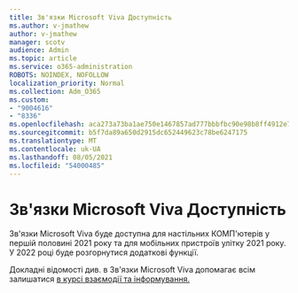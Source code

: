 ```yaml
---
title: Зв'язки Microsoft Viva Доступність
ms.author: v-jmathew
author: v-jmathew
manager: scotv
audience: Admin
ms.topic: article
ms.service: o365-administration
ROBOTS: NOINDEX, NOFOLLOW
localization_priority: Normal
ms.collection: Adm_O365
ms.custom:
- "9004616"
- "8336"
ms.openlocfilehash: aca273a73ba1ae750e1467857ad777bbbfbc90e98b8ff4912e7acef498010221
ms.sourcegitcommit: b5f7da89a650d2915dc652449623c78be6247175
ms.translationtype: MT
ms.contentlocale: uk-UA
ms.lasthandoff: 08/05/2021
ms.locfileid: "54000485"
---
```

# <a name="microsoft-viva-connections-availability"></a>Зв'язки Microsoft Viva Доступність

Зв'язки Microsoft Viva буде доступна для настільних КОМП'ютерів у першій половині 2021 року та для мобільних пристроїв улітку 2021 року. У 2022 році буде розгорнутися додаткові функції.

Докладні відомості див. в Зв'язки Microsoft Viva допомагає всім залишатися [в курсі взаємодії та інформування.](https://techcommunity.microsoft.com/t5/microsoft-viva-blog/microsoft-viva-connections-helps-everyone-to-stay-engaged-and/ba-p/2107009)
